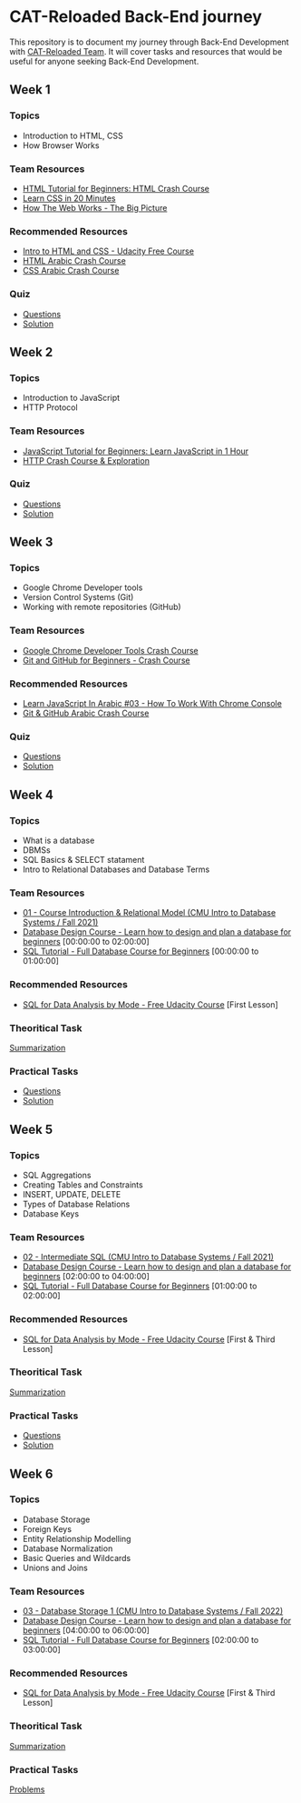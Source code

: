 # CAT-Reloaded Back-End journey
This repository is to document my journey through Back-End Development with [CAT-Reloaded Team](https://github.com/CATReloaded). It will cover tasks and resources that would be useful for anyone seeking Back-End Development.

## Week 1

### Topics
* Introduction to HTML, CSS
* How Browser Works

### Team Resources
* [HTML Tutorial for Beginners: HTML Crash Course](https://www.youtube.com/watch?v=qz0aGYrrlhU)
* [Learn CSS in 20 Minutes](https://www.youtube.com/watch?v=1PnVor36_40)
* [How The Web Works - The Big Picture](https://www.youtube.com/watch?v=hJHvdBlSxug)

### Recommended Resources
* [Intro to HTML and CSS - Udacity Free Course](https://www.udacity.com/course/intro-to-html-and-css--ud001)
* [HTML Arabic Crash Course](https://www.youtube.com/watch?v=q3yFo-t1ykw)
* [CSS Arabic Crash Course](https://www.youtube.com/watch?v=Z-5QVutAEW4)

### Quiz
* [Questions](https://v20xluub906.typeform.com/to/gCv3Rify)
* [Solution](https://docs.google.com/document/d/1H-FFoF3hx5Iya83GDRwHGlr4xdBBzHx8uDQkZ0Yybcc/edit)

## Week 2

### Topics
* Introduction to JavaScript
* HTTP Protocol

### Team Resources
* [JavaScript Tutorial for Beginners: Learn JavaScript in 1 Hour](https://www.youtube.com/watch?v=W6NZfCO5SIk)
* [HTTP Crash Course & Exploration](https://www.youtube.com/watch?v=iYM2zFP3Zn0)

### Quiz
* [Questions](https://v20xluub906.typeform.com/to/RJirOteL)
* [Solution](https://docs.google.com/document/d/1Bb_IGmhf9YKGBZFZXH5eLVFEwWsWEQ8fGHNOfHOWyds/edit)

## Week 3

### Topics
* Google Chrome Developer tools
* Version Control Systems (Git)
* Working with remote repositories (GitHub)

### Team Resources
* [Google Chrome Developer Tools Crash Course](https://www.youtube.com/watch?v=x4q86IjJFag)
* [Git and GitHub for Beginners - Crash Course](https://www.youtube.com/watch?v=RGOj5yH7evk)

### Recommended Resources
* [Learn JavaScript In Arabic #03 - How To Work With Chrome Console](https://www.youtube.com/watch?v=XKYUEYPTBjo)
* [Git & GitHub Arabic Crash Course](https://www.youtube.com/watch?v=fDkR0TDR9dI)

### Quiz
* [Questions](https://v20xluub906.typeform.com/to/iblOss8l)
* [Solution](https://docs.google.com/document/d/1D-IGNf9_TA80S8roZtXev97XAlta_MNr0aa58ZsMb68/edit)

## Week 4

### Topics
* What is a database
* DBMSs
* SQL Basics & SELECT statament
* Intro to Relational Databases and Database Terms

### Team Resources
* [01 - Course Introduction & Relational Model (CMU Intro to Database Systems / Fall 2021)](https://www.youtube.com/watch?v=v4bU6n97Vr8)
* [Database Design Course - Learn how to design and plan a database for beginners](https://www.youtube.com/watch?v=ztHopE5Wnpc) [00:00:00 to 02:00:00]
* [SQL Tutorial - Full Database Course for Beginners](https://www.youtube.com/watch?v=HXV3zeQKqGY) [00:00:00 to 01:00:00]

### Recommended Resources
* [SQL for Data Analysis by Mode - Free Udacity Course](https://www.udacity.com/course/sql-for-data-analysis--ud198) [First Lesson]

### Theoritical Task
[Summarization](./weeks/4/theoritical/)

### Practical Tasks
* [Questions](https://www.hackerrank.com/domains/sql?filters%5Bsubdomains%5D%5B%5D=select)
* [Solution](./weeks/4/practical/)


## Week 5

### Topics
* SQL Aggregations
* Creating Tables and Constraints
* INSERT, UPDATE, DELETE
* Types of Database Relations
* Database Keys

### Team Resources
* [02 - Intermediate SQL (CMU Intro to Database Systems / Fall 2021)](https://www.youtube.com/watch?v=B2fWjPGh-EU)
* [Database Design Course - Learn how to design and plan a database for beginners](https://www.youtube.com/watch?v=ztHopE5Wnpc) [02:00:00 to 04:00:00]
* [SQL Tutorial - Full Database Course for Beginners](https://www.youtube.com/watch?v=HXV3zeQKqGY) [01:00:00 to 02:00:00]

### Recommended Resources
* [SQL for Data Analysis by Mode - Free Udacity Course](https://www.udacity.com/course/sql-for-data-analysis--ud198) [First & Third Lesson]

### Theoritical Task
[Summarization](./weeks/5/theoritical/)

### Practical Tasks
* [Questions](https://www.hackerrank.com/domains/sql?filters%5Bsubdomains%5D%5B%5D=select)
* [Solution](./weeks/5/practical/)


## Week 6

### Topics
* Database Storage
* Foreign Keys
* Entity Relationship Modelling
* Database Normalization
* Basic Queries and Wildcards
* Unions and Joins

### Team Resources
* [03 - Database Storage 1 (CMU Intro to Database Systems / Fall 2022)](https://www.youtube.com/watch?v=df-l2PxUidI)
* [Database Design Course - Learn how to design and plan a database for beginners](https://www.youtube.com/watch?v=ztHopE5Wnpc) [04:00:00 to 06:00:00]
* [SQL Tutorial - Full Database Course for Beginners](https://www.youtube.com/watch?v=HXV3zeQKqGY) [02:00:00 to 03:00:00]

### Recommended Resources
* [SQL for Data Analysis by Mode - Free Udacity Course](https://www.udacity.com/course/sql-for-data-analysis--ud198) [First & Third Lesson]

### Theoritical Task
[Summarization](./weeks/6/theoritical/)

### Practical Tasks
[Problems](./weeks/6/practical/)